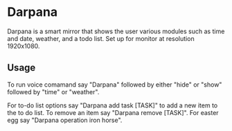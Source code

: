 # Darpana 
Darpana is a smart mirror that shows the user various modules such as time and date, weather, and a todo list. Set up for monitor at resolution 1920x1080. 

## Usage

To run voice comamand say "Darpana" followed by either "hide" or "show" followed by "time" or "weather".

For to-do list options say "Darpana add task [TASK]" to add a new item to the to do list. To remove an item say "Darpana remove [TASK]". For easter egg say "Darpana operation iron horse".
